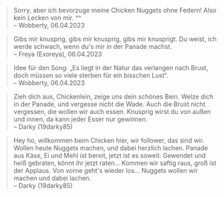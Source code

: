 
> Sorry, aber ich bevorzuge meine Chicken Nuggets ohne Federn! Also kein Lecken von mir. ^^  
– Wobberty, 06.04.2023

> Gibs mir knusprig, gibs mir knusprig, gibs mir knusprigt. Du weist, ich werde schwach, wenn du's mir in der Panade machst.  
– Freya (Exoreya), 06.04.2023

> Idee für den Song: „Es liegt in der Natur das verlangen nach Brust, doch müssen so viele sterben für ein bisschen Lust“.  
– Wobberty, 06.04.2023

> Zieh dich aus, Chickenlein, zeige uns dein schönes Bein. Welze dich in der Panade, und vergesse nicht die Wade. Auch die Brust nicht vergessen, die wollen wir auch essen. Knusprig wirst du von außen und innen, da kann jeder Esser nur gewinnen.  
– Darky (19darky85)

> Hey ho, willkommen beim Chicken hier, wir follower, das sind wir. Wollen heute Nuggets machen, und dabei herzlich lachen. Panade aus Käse, Ei und Mehl ist bereit, jetzt ist es soweit: Gewendet und heiß gebraten, könnt ihr jetzt raten… Kommen wir saftig raus, groß ist der Applaus. Von vorne geht's wieder los… Nuggets wollen wir machen und dabei lachen.  
– Darky (19darky85)

>
